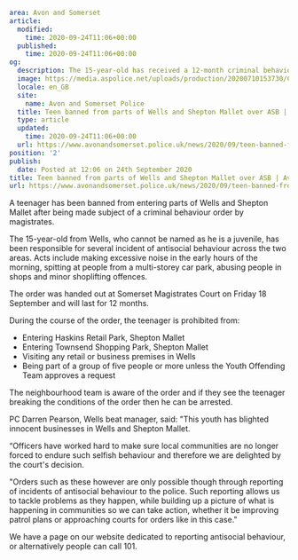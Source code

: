 ```yaml
area: Avon and Somerset
article:
  modified:
    time: 2020-09-24T11:06+00:00
  published:
    time: 2020-09-24T11:06+00:00
og:
  description: The 15-year-old has received a 12-month criminal behaviour order.
  image: https://media.aspolice.net/uploads/production/20200710153730/Close-up-of-battenburg-marking_web.jpg
  locale: en_GB
  site:
    name: Avon and Somerset Police
  title: Teen banned from parts of Wells and Shepton Mallet over ASB | Avon and Somerset Police
  type: article
  updated:
    time: 2020-09-24T11:06+00:00
  url: https://www.avonandsomerset.police.uk/news/2020/09/teen-banned-from-parts-of-wells-and-shepton-mallet-over-asb/
position: '2'
publish:
  date: Posted at 12:06 on 24th September 2020
title: Teen banned from parts of Wells and Shepton Mallet over ASB | Avon and Somerset Police
url: https://www.avonandsomerset.police.uk/news/2020/09/teen-banned-from-parts-of-wells-and-shepton-mallet-over-asb/
```

A teenager has been banned from entering parts of Wells and Shepton Mallet after being made subject of a criminal behaviour order by magistrates.

The 15-year-old from Wells, who cannot be named as he is a juvenile, has been responsible for several incident of antisocial behaviour across the two areas. Acts include making excessive noise in the early hours of the morning, spitting at people from a multi-storey car park, abusing people in shops and minor shoplifting offences.

The order was handed out at Somerset Magistrates Court on Friday 18 September and will last for 12 months.

During the course of the order, the teenager is prohibited from:

 * Entering Haskins Retail Park, Shepton Mallet
 * Entering Townsend Shopping Park, Shepton Mallet
 * Visiting any retail or business premises in Wells
 * Being part of a group of five people or more unless the Youth Offending Team approves a request

The neighbourhood team is aware of the order and if they see the teenager breaking the conditions of the order then he can be arrested.

PC Darren Pearson, Wells beat manager, said: "This youth has blighted innocent businesses in Wells and Shepton Mallet.

“Officers have worked hard to make sure local communities are no longer forced to endure such selfish behaviour and therefore we are delighted by the court's decision.

"Orders such as these however are only possible though through reporting of incidents of antisocial behaviour to the police. Such reporting allows us to tackle problems as they happen, while building up a picture of what is happening in communities so we can take action, whether it be improving patrol plans or approaching courts for orders like in this case."

We have a page on our website dedicated to reporting antisocial behaviour, or alternatively people can call 101.
